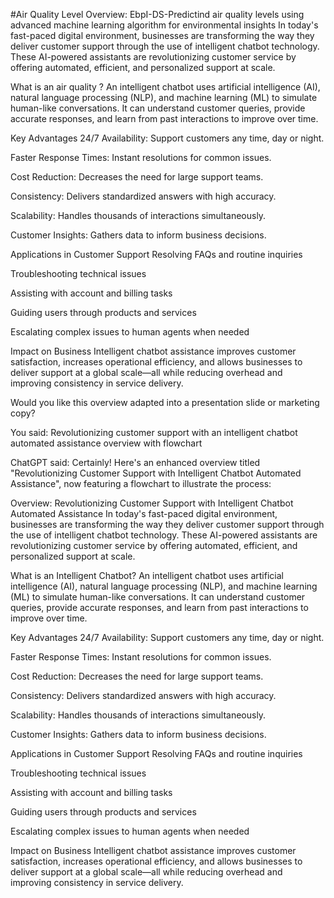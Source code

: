 #Air Quality Level Overview: EbpI-DS-Predictind air quality levels using advanced machine learning algorithm for environmental insights In today's fast-paced digital environment, businesses are transforming the way they deliver customer support through the use of intelligent chatbot technology. These AI-powered assistants are revolutionizing customer service by offering automated, efficient, and personalized support at scale.

What is an air quality ? An intelligent chatbot uses artificial intelligence (AI), natural language processing (NLP), and machine learning (ML) to simulate human-like conversations. It can understand customer queries, provide accurate responses, and learn from past interactions to improve over time.

Key Advantages 24/7 Availability: Support customers any time, day or night.

Faster Response Times: Instant resolutions for common issues.

Cost Reduction: Decreases the need for large support teams.

Consistency: Delivers standardized answers with high accuracy.

Scalability: Handles thousands of interactions simultaneously.

Customer Insights: Gathers data to inform business decisions.

Applications in Customer Support Resolving FAQs and routine inquiries

Troubleshooting technical issues

Assisting with account and billing tasks

Guiding users through products and services

Escalating complex issues to human agents when needed

Impact on Business Intelligent chatbot assistance improves customer satisfaction, increases operational efficiency, and allows businesses to deliver support at a global scale—all while reducing overhead and improving consistency in service delivery.

Would you like this overview adapted into a presentation slide or marketing copy?

You said: Revolutionizing customer support with an intelligent chatbot automated assistance overview with flowchart

ChatGPT said: Certainly! Here's an enhanced overview titled "Revolutionizing Customer Support with Intelligent Chatbot Automated Assistance", now featuring a flowchart to illustrate the process:

Overview: Revolutionizing Customer Support with Intelligent Chatbot Automated Assistance In today's fast-paced digital environment, businesses are transforming the way they deliver customer support through the use of intelligent chatbot technology. These AI-powered assistants are revolutionizing customer service by offering automated, efficient, and personalized support at scale.

What is an Intelligent Chatbot? An intelligent chatbot uses artificial intelligence (AI), natural language processing (NLP), and machine learning (ML) to simulate human-like conversations. It can understand customer queries, provide accurate responses, and learn from past interactions to improve over time.

Key Advantages 24/7 Availability: Support customers any time, day or night.

Faster Response Times: Instant resolutions for common issues.

Cost Reduction: Decreases the need for large support teams.

Consistency: Delivers standardized answers with high accuracy.

Scalability: Handles thousands of interactions simultaneously.

Customer Insights: Gathers data to inform business decisions.

Applications in Customer Support Resolving FAQs and routine inquiries

Troubleshooting technical issues

Assisting with account and billing tasks

Guiding users through products and services

Escalating complex issues to human agents when needed

Impact on Business Intelligent chatbot assistance improves customer satisfaction, increases operational efficiency, and allows businesses to deliver support at a global scale—all while reducing overhead and improving consistency in service delivery.
